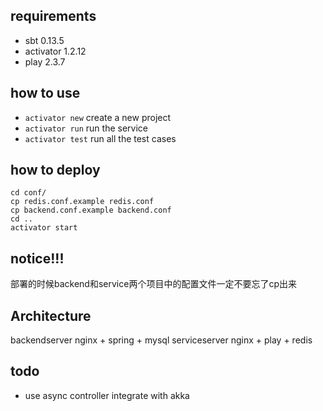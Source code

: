 ## requirements

* sbt 0.13.5
* activator 1.2.12
* play 2.3.7

## how to use

* `activator new` create a new project
* `activator run` run the service
* `activator test` run all the test cases

## how to deploy

```
cd conf/
cp redis.conf.example redis.conf
cp backend.conf.example backend.conf
cd ..
activator start
```

## notice!!!

部署的时候backend和service两个项目中的配置文件一定不要忘了cp出来

## Architecture

backendserver nginx + spring + mysql
serviceserver nginx + play + redis

## todo

* use async controller integrate with akka
